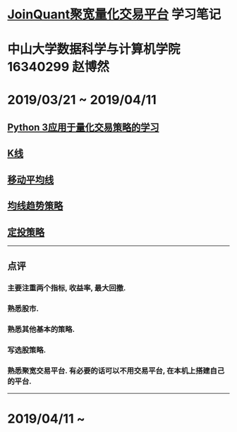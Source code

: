 # [JoinQuant聚宽量化交易平台](https://www.joinquant.com) 学习笔记
# 中山大学数据科学与计算机学院 16340299 赵博然
# 2019/03/21 ~ 2019/04/11
## [Python 3应用于量化交易策略的学习](https://github.com/Yaroglek/Jupyter-Notebook)
## [K线](/Markdowns/candlestickChart.md)
## [移动平均线](/Markdowns/movingAverage.md)
## [均线趋势策略](/Markdowns/movingAverageStrategy.md)
## [定投策略](/Markdowns/dollarCostAveragingStrategy.md)
---
## 点评
### 主要注重两个指标, 收益率, 最大回撤.
### 熟悉股市.
### 熟悉其他基本的策略.
### 写选股策略.
### 熟悉聚宽交易平台. 有必要的话可以不用交易平台, 在本机上搭建自己的平台.
---
# 2019/04/11 ~
